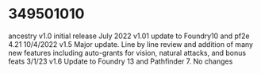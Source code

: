 # 349501010
ancestry
v1.0 initial release  July 2022
v1.01 update to Foundry10 and pf2e 4.21 10/4/2022
v1.5 Major update. Line by line review and addition of many new features including auto-grants for vision, natural attacks, and bonus feats 3/1/23 
v1.6 Update to Foundry 13 and Pathfinder 7. No changes
